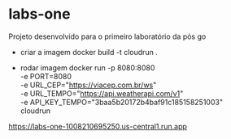 # labs-one
Projeto desenvolvido para o primeiro laboratório da pós go

- criar a imagem
docker build -t cloudrun .

- rodar imagem
docker run -p 8080:8080 \
  -e PORT=8080 \
  -e URL_CEP="https://viacep.com.br/ws" \
  -e URL_TEMPO="https://api.weatherapi.com/v1" \
  -e API_KEY_TEMPO="3baa5b20172b4baf91c185158251003" \
  cloudrun


https://labs-one-1008210695250.us-central1.run.app